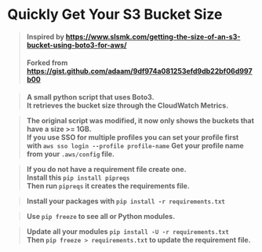 # Quickly Get Your S3 Bucket Size

> #### Inspired by https://www.slsmk.com/getting-the-size-of-an-s3-bucket-using-boto3-for-aws/                      
> #### Forked from https://gist.github.com/adaam/9df974a081253efd9db22bf06d997b00                            


> **A small python script that uses Boto3.**                        
> **It retrieves the bucket size through the CloudWatch Metrics.**          

> **The original script was modified, it now only shows the buckets that have a size >= 1GB.**  
> **If you use SSO for multiple profiles you can set your profile first with `aws sso login --profile profile-name`**
> **Get your profile name from your `.aws/config` file.**


> **If you do not have a requirement file create one.**                                    
> **Install this `pip install pipreqs`**                                                          
> **Then run `pipreqs` it creates the requirements file.**

> **Install your packages with `pip install -r requirements.txt`**

> **Use `pip freeze` to see all or Python modules.**

> **Update all your modules `pip install -U -r requirements.txt`**                              
> **Then `pip freeze > requirements.txt` to update the requirement file.**          
> 
